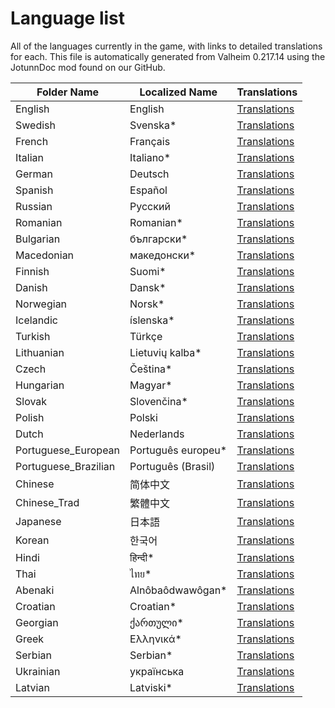 # Language list
All of the languages currently in the game, with links to detailed translations for each.
This file is automatically generated from Valheim 0.217.14 using the JotunnDoc mod found on our GitHub.

|Folder Name |Localized Name |Translations |
|---|---|---|
|English|English|[Translations](translations/English.md)|
|Swedish|Svenska*|[Translations](translations/Swedish.md)|
|French|Français|[Translations](translations/French.md)|
|Italian|Italiano*|[Translations](translations/Italian.md)|
|German|Deutsch|[Translations](translations/German.md)|
|Spanish|Español|[Translations](translations/Spanish.md)|
|Russian|Русский|[Translations](translations/Russian.md)|
|Romanian|Romanian*|[Translations](translations/Romanian.md)|
|Bulgarian|български*|[Translations](translations/Bulgarian.md)|
|Macedonian|македонски*|[Translations](translations/Macedonian.md)|
|Finnish|Suomi*|[Translations](translations/Finnish.md)|
|Danish|Dansk*|[Translations](translations/Danish.md)|
|Norwegian|Norsk*|[Translations](translations/Norwegian.md)|
|Icelandic|íslenska*|[Translations](translations/Icelandic.md)|
|Turkish|Türkçe|[Translations](translations/Turkish.md)|
|Lithuanian|Lietuvių kalba*|[Translations](translations/Lithuanian.md)|
|Czech|Čeština*|[Translations](translations/Czech.md)|
|Hungarian|Magyar*|[Translations](translations/Hungarian.md)|
|Slovak|Slovenčina*|[Translations](translations/Slovak.md)|
|Polish|Polski|[Translations](translations/Polish.md)|
|Dutch|Nederlands|[Translations](translations/Dutch.md)|
|Portuguese_European|Português europeu*|[Translations](translations/Portuguese_European.md)|
|Portuguese_Brazilian|Português (Brasil)|[Translations](translations/Portuguese_Brazilian.md)|
|Chinese|简体中文|[Translations](translations/Chinese.md)|
|Chinese_Trad|繁體中文|[Translations](translations/Chinese_Trad.md)|
|Japanese|日本語|[Translations](translations/Japanese.md)|
|Korean|한국어|[Translations](translations/Korean.md)|
|Hindi|हिन्दी*|[Translations](translations/Hindi.md)|
|Thai|ไทย*|[Translations](translations/Thai.md)|
|Abenaki|Alnôbaôdwawôgan*|[Translations](translations/Abenaki.md)|
|Croatian|Croatian*|[Translations](translations/Croatian.md)|
|Georgian|ქართული*|[Translations](translations/Georgian.md)|
|Greek|Ελληνικά*|[Translations](translations/Greek.md)|
|Serbian|Serbian*|[Translations](translations/Serbian.md)|
|Ukrainian|українська|[Translations](translations/Ukrainian.md)|
|Latvian|Latviski*|[Translations](translations/Latvian.md)|
